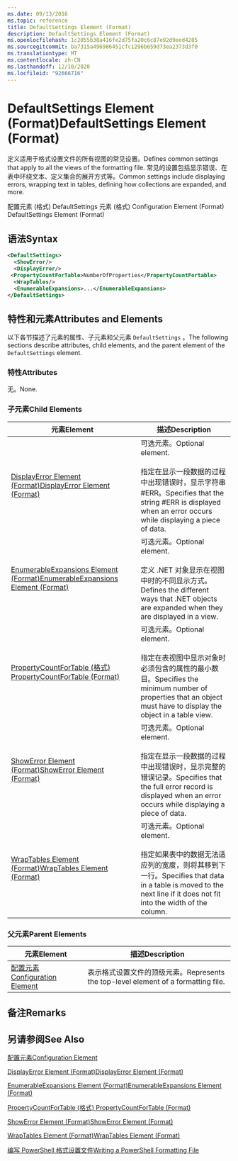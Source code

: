 ```yaml
---
ms.date: 09/13/2016
ms.topic: reference
title: DefaultSettings Element (Format)
description: DefaultSettings Element (Format)
ms.openlocfilehash: 1c2055b38a416fe2d75fa20c6c87e92d9eed4285
ms.sourcegitcommit: ba7315a496986451cfc1296b659d73ea2373d3f0
ms.translationtype: MT
ms.contentlocale: zh-CN
ms.lasthandoff: 12/10/2020
ms.locfileid: "92666716"
---
```

# <a name="defaultsettings-element-format"></a><span data-ttu-id="38ba4-103">DefaultSettings Element (Format)</span><span class="sxs-lookup"><span data-stu-id="38ba4-103">DefaultSettings Element (Format)</span></span>

<span data-ttu-id="38ba4-104">定义适用于格式设置文件的所有视图的常见设置。</span><span class="sxs-lookup"><span data-stu-id="38ba4-104">Defines common settings that apply to all the views of the formatting file.</span></span> <span data-ttu-id="38ba4-105">常见的设置包括显示错误、在表中环绕文本、定义集合的展开方式等。</span><span class="sxs-lookup"><span data-stu-id="38ba4-105">Common settings include displaying errors, wrapping text in tables, defining how collections are expanded, and more.</span></span>

<span data-ttu-id="38ba4-106">配置元素 (格式) DefaultSettings 元素 (格式) </span><span class="sxs-lookup"><span data-stu-id="38ba4-106">Configuration Element (Format) DefaultSettings Element (Format)</span></span>

## <a name="syntax"></a><span data-ttu-id="38ba4-107">语法</span><span class="sxs-lookup"><span data-stu-id="38ba4-107">Syntax</span></span>

```xml
<DefaultSettings>
  <ShowError/>
  <DisplayError/>
 <PropertyCountForTable>NumberOfProperties</PropertyCountFortable>
  <WrapTables/>
  <EnumerableExpansions>...</EnumerableExpansions>
</DefaultSettings>
```

## <a name="attributes-and-elements"></a><span data-ttu-id="38ba4-108">特性和元素</span><span class="sxs-lookup"><span data-stu-id="38ba4-108">Attributes and Elements</span></span>

<span data-ttu-id="38ba4-109">以下各节描述了元素的属性、子元素和父元素 `DefaultSettings` 。</span><span class="sxs-lookup"><span data-stu-id="38ba4-109">The following sections describe attributes, child elements, and the parent element of the `DefaultSettings` element.</span></span>

### <a name="attributes"></a><span data-ttu-id="38ba4-110">特性</span><span class="sxs-lookup"><span data-stu-id="38ba4-110">Attributes</span></span>

<span data-ttu-id="38ba4-111">无。</span><span class="sxs-lookup"><span data-stu-id="38ba4-111">None.</span></span>

### <a name="child-elements"></a><span data-ttu-id="38ba4-112">子元素</span><span class="sxs-lookup"><span data-stu-id="38ba4-112">Child Elements</span></span>

|<span data-ttu-id="38ba4-113">元素</span><span class="sxs-lookup"><span data-stu-id="38ba4-113">Element</span></span>|<span data-ttu-id="38ba4-114">描述</span><span class="sxs-lookup"><span data-stu-id="38ba4-114">Description</span></span>|
|-------------|-----------------|
|[<span data-ttu-id="38ba4-115">DisplayError Element (Format)</span><span class="sxs-lookup"><span data-stu-id="38ba4-115">DisplayError Element (Format)</span></span>](./displayerror-element-format.md)|<span data-ttu-id="38ba4-116">可选元素。</span><span class="sxs-lookup"><span data-stu-id="38ba4-116">Optional element.</span></span><br /><br /> <span data-ttu-id="38ba4-117">指定在显示一段数据的过程中出现错误时，显示字符串 #ERR。</span><span class="sxs-lookup"><span data-stu-id="38ba4-117">Specifies that the string #ERR is displayed when an error occurs while displaying a piece of data.</span></span>|
|[<span data-ttu-id="38ba4-118">EnumerableExpansions Element (Format)</span><span class="sxs-lookup"><span data-stu-id="38ba4-118">EnumerableExpansions Element (Format)</span></span>](./enumerableexpansions-element-format.md)|<span data-ttu-id="38ba4-119">可选元素。</span><span class="sxs-lookup"><span data-stu-id="38ba4-119">Optional element.</span></span><br /><br /> <span data-ttu-id="38ba4-120">定义 .NET 对象显示在视图中时的不同显示方式。</span><span class="sxs-lookup"><span data-stu-id="38ba4-120">Defines the different ways that .NET objects are expanded when they are displayed in a view.</span></span>|
|[<span data-ttu-id="38ba4-121">PropertyCountForTable (格式) </span><span class="sxs-lookup"><span data-stu-id="38ba4-121">PropertyCountForTable (Format)</span></span>](./propertycountfortable-element-format.md)|<span data-ttu-id="38ba4-122">可选元素。</span><span class="sxs-lookup"><span data-stu-id="38ba4-122">Optional element.</span></span><br /><br /> <span data-ttu-id="38ba4-123">指定在表视图中显示对象时必须包含的属性的最小数目。</span><span class="sxs-lookup"><span data-stu-id="38ba4-123">Specifies the minimum number of properties that an object must have to display the object in a table view.</span></span>|
|[<span data-ttu-id="38ba4-124">ShowError Element (Format)</span><span class="sxs-lookup"><span data-stu-id="38ba4-124">ShowError Element (Format)</span></span>](./showerror-element-format.md)|<span data-ttu-id="38ba4-125">可选元素。</span><span class="sxs-lookup"><span data-stu-id="38ba4-125">Optional element.</span></span><br /><br /> <span data-ttu-id="38ba4-126">指定在显示一段数据的过程中出现错误时，显示完整的错误记录。</span><span class="sxs-lookup"><span data-stu-id="38ba4-126">Specifies that the full error record is displayed when an error occurs while displaying a piece of data.</span></span>|
|[<span data-ttu-id="38ba4-127">WrapTables Element (Format)</span><span class="sxs-lookup"><span data-stu-id="38ba4-127">WrapTables Element (Format)</span></span>](./wraptables-element-format.md)|<span data-ttu-id="38ba4-128">可选元素。</span><span class="sxs-lookup"><span data-stu-id="38ba4-128">Optional element.</span></span><br /><br /> <span data-ttu-id="38ba4-129">指定如果表中的数据无法适应列的宽度，则将其移到下一行。</span><span class="sxs-lookup"><span data-stu-id="38ba4-129">Specifies that data in a table is moved to the next line if it does not fit into the width of the column.</span></span>|

### <a name="parent-elements"></a><span data-ttu-id="38ba4-130">父元素</span><span class="sxs-lookup"><span data-stu-id="38ba4-130">Parent Elements</span></span>

|<span data-ttu-id="38ba4-131">元素</span><span class="sxs-lookup"><span data-stu-id="38ba4-131">Element</span></span>|<span data-ttu-id="38ba4-132">描述</span><span class="sxs-lookup"><span data-stu-id="38ba4-132">Description</span></span>|
|-------------|-----------------|
|[<span data-ttu-id="38ba4-133">配置元素</span><span class="sxs-lookup"><span data-stu-id="38ba4-133">Configuration Element</span></span>](./configuration-element-format.md)|<span data-ttu-id="38ba4-134">表示格式设置文件的顶级元素。</span><span class="sxs-lookup"><span data-stu-id="38ba4-134">Represents the top-level element of a formatting file.</span></span>|

## <a name="remarks"></a><span data-ttu-id="38ba4-135">备注</span><span class="sxs-lookup"><span data-stu-id="38ba4-135">Remarks</span></span>

## <a name="see-also"></a><span data-ttu-id="38ba4-136">另请参阅</span><span class="sxs-lookup"><span data-stu-id="38ba4-136">See Also</span></span>

[<span data-ttu-id="38ba4-137">配置元素</span><span class="sxs-lookup"><span data-stu-id="38ba4-137">Configuration Element</span></span>](./configuration-element-format.md)

[<span data-ttu-id="38ba4-138">DisplayError Element (Format)</span><span class="sxs-lookup"><span data-stu-id="38ba4-138">DisplayError Element (Format)</span></span>](./displayerror-element-format.md)

[<span data-ttu-id="38ba4-139">EnumerableExpansions Element (Format)</span><span class="sxs-lookup"><span data-stu-id="38ba4-139">EnumerableExpansions Element (Format)</span></span>](./enumerableexpansions-element-format.md)

[<span data-ttu-id="38ba4-140">PropertyCountForTable (格式) </span><span class="sxs-lookup"><span data-stu-id="38ba4-140">PropertyCountForTable (Format)</span></span>](./propertycountfortable-element-format.md)

[<span data-ttu-id="38ba4-141">ShowError Element (Format)</span><span class="sxs-lookup"><span data-stu-id="38ba4-141">ShowError Element (Format)</span></span>](./showerror-element-format.md)

[<span data-ttu-id="38ba4-142">WrapTables Element (Format)</span><span class="sxs-lookup"><span data-stu-id="38ba4-142">WrapTables Element (Format)</span></span>](./wraptables-element-format.md)

[<span data-ttu-id="38ba4-143">编写 PowerShell 格式设置文件</span><span class="sxs-lookup"><span data-stu-id="38ba4-143">Writing a PowerShell Formatting File</span></span>](./writing-a-powershell-formatting-file.md)
